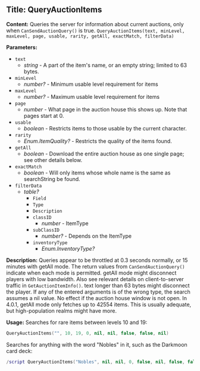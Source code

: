 ## Title: QueryAuctionItems

**Content:**
Queries the server for information about current auctions, only when `CanSendAuctionQuery()` is true.
`QueryAuctionItems(text, minLevel, maxLevel, page, usable, rarity, getAll, exactMatch, filterData)`

**Parameters:**
- `text`
  - *string* - A part of the item's name, or an empty string; limited to 63 bytes.
- `minLevel`
  - *number?* - Minimum usable level requirement for items
- `maxLevel`
  - *number?* - Maximum usable level requirement for items
- `page`
  - *number* - What page in the auction house this shows up. Note that pages start at 0.
- `usable`
  - *boolean* - Restricts items to those usable by the current character.
- `rarity`
  - *Enum.ItemQuality?* - Restricts the quality of the items found.
- `getAll`
  - *boolean* - Download the entire auction house as one single page; see other details below.
- `exactMatch`
  - *boolean* - Will only items whose whole name is the same as searchString be found.
- `filterData`
  - *table?*
    - `Field`
    - `Type`
    - `Description`
    - `classID`
      - *number* - ItemType
    - `subClassID`
      - *number?* - Depends on the ItemType
    - `inventoryType`
      - *Enum.InventoryType?*

**Description:**
Queries appear to be throttled at 0.3 seconds normally, or 15 minutes with getAll mode. The return values from `CanSendAuctionQuery()` indicate when each mode is permitted.
getAll mode might disconnect players with low bandwidth. Also see relevant details on client-to-server traffic in `GetAuctionItemInfo()`.
text longer than 63 bytes might disconnect the player.
If any of the entered arguments is of the wrong type, the search assumes a nil value.
No effect if the auction house window is not open.
In 4.0.1, getAll mode only fetches up to 42554 items. This is usually adequate, but high-population realms might have more.

**Usage:**
Searches for rare items between levels 10 and 19:
```lua
QueryAuctionItems("", 10, 19, 0, nil, nil, false, false, nil)
```
Searches for anything with the word "Nobles" in it, such as the Darkmoon card deck:
```lua
/script QueryAuctionItems("Nobles", nil, nil, 0, false, nil, false, false, nil)
```
